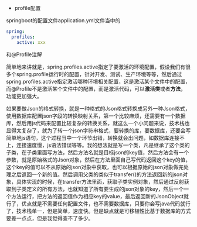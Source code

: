 * profile配置

springboot的配置文件application.yml文件当中的 

```yml
spring:
  profiles:
    active: xxx
```

和@Profile注解

简单地来讲就是，spring.profiles.active指定了要激活的环境配置，假设我们有很多个spring.profile运行时的配置，针对开发、测试、生产环境等等，然后通过spring.profiles.active指定激活哪种环境相关配置，这是激活某个文件中的配置，而@Profile不是激活某个文件中的配置，而是激活代码，可以**激活类**或者**方法**，功能更加强大。

如果要做Json的格式转换，就是一种格式的Json格式转换成另外一种Json格式，使用数据库配置json字段的转换映射关系，第一个比较麻烦，还需要有一个数据库，然后用js代码来配置比较复杂的转换关系，就这么一个小问题来说，技术栈也显得太复杂了，就为了转一个json字符串格式，要转换的库，要数据库，还要会写简单地js语句，这个过程当中一个环节出错，转换就会出问题，如数据库连接不上，连接速度慢，js语法错误等等。我的想法就是写一个类，凡是继承了这个类的子类，在子类里面写方法，然后方法名就是目标json的key值，然后方法会有一个参数，就是原始格式的Json对象，然后在方法里面自己写代码返回这个key的值，这个key的值可以不从原始的json对象中获取，也可以根据原始的json对象做完处理之后返回一个新的值。然后调用父类的类似于transfer()的方法返回新的json对象，具体实现的时候，在transfer方法里面，获取子类实例对象，然后通过反射获取到子类定义的所有方法，也就知道了所有要生成的json对象的key，然后一个一个方法运行，把方法的返回值作为相应key的value，最后返回新的JsonObject就行了，优点就是不需要任何配置文件，也不需要数据库，只要你会写java代码就行了，技术栈单一，但是简单，速度快。但是缺点就是可移植性比基于数据库的方式要差一点点，但是我觉得查不了多少。